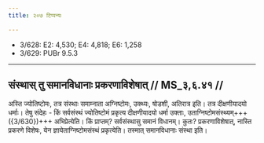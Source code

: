 ```yaml
---
title: २०७ टिप्पन्यः

---
```

- 3/628: E2: 4,530; E4: 4,818; E6: 1,258
- 3/629: PUBr 9.5.3

____________________________________________


## संस्थास् तु समानविधानाः प्रकरणाविशेषात् // MS_३,६.४१ //

अस्ति ज्योतिष्टोमः, तत्र संस्थाः समाम्नाता अग्निष्टोमः, उक्थ्यः, षोडशी, अतिरात्र इति। तत्र दीक्षणीयादयो धर्माः। तेषु संदेहः - किं सर्वसंस्थं ज्योतिष्टोमं प्रकृत्य दीक्षणीयादयो धर्मा उक्ताः, उताग्निष्टोमसंस्थ्यम्+++({3/630})+++ अभिप्रेत्येति। किं प्राप्तम्? सर्वसंस्थासु समानं विधानम्। कुतः? प्रकरणाविशेषात्, नास्ति प्रकरणे विशेषः, येन ज्ञायेताग्निष्टोमसंस्थं प्रकृत्येति। तस्मात् समानविधानाः संस्था इति।
